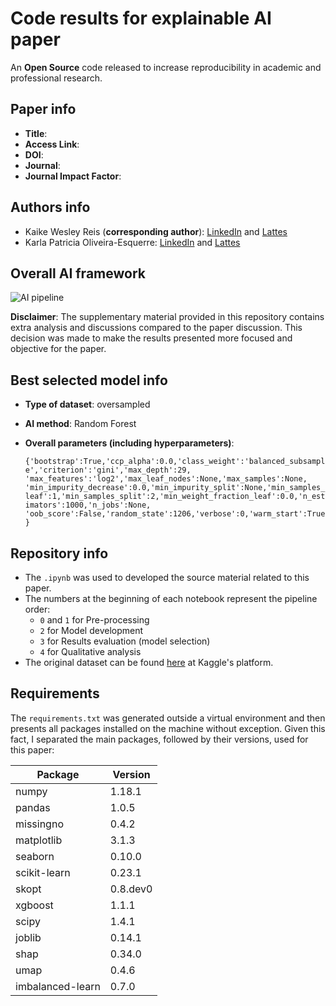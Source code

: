 # Code results for explainable AI paper
An **Open Source**  code released to increase reproducibility in academic and professional research.

## Paper info
- **Title**:
- **Access Link**:
- **DOI**:
- **Journal**:
- **Journal Impact Factor**:

## Authors info
- Kaike Wesley Reis (**corresponding author**): [LinkedIn](https://www.linkedin.com/in/kaike-wesley-reis/) and [Lattes](http://lattes.cnpq.br/0566221555180240)
- Karla Patricia Oliveira-Esquerre: [LinkedIn](https://www.linkedin.com/in/karla-esquerre-5a1b2234/) and [Lattes](http://lattes.cnpq.br/1956096628005272)

## Overall AI framework
![AI pipeline](https://user-images.githubusercontent.com/32513366/89131523-c9692f80-d4e3-11ea-8738-9405275f972e.png)

**Disclaimer**: The supplementary material provided in this repository contains extra analysis and discussions compared to the paper discussion. This decision was made to make the results presented more focused and objective for the paper.

## Best selected model info
- **Type of dataset**: oversampled
- **AI method**: Random Forest
- **Overall parameters (including hyperparameters)**:

  `{'bootstrap':True,'ccp_alpha':0.0,'class_weight':'balanced_subsample','criterion':'gini','max_depth':29, 'max_features':'log2','max_leaf_nodes':None,'max_samples':None,     'min_impurity_decrease':0.0,'min_impurity_split':None,'min_samples_leaf':1,'min_samples_split':2,'min_weight_fraction_leaf':0.0,'n_estimators':1000,'n_jobs':None,         'oob_score':False,'random_state':1206,'verbose':0,'warm_start':True}`

## Repository info
- The `.ipynb` was used to developed the source material related to this paper.
- The numbers at the beginning of each notebook represent the pipeline order:
  - `0` and `1` for Pre-processing
  - `2` for Model development
  - `3` for Results evaluation (model selection)
  - `4` for Qualitative analysis
- The original dataset can be found [here](https://www.kaggle.com/einsteindata4u/covid19) at Kaggle's platform.

## Requirements
The `requirements.txt` was generated outside a virtual environment and then presents all packages installed on the machine without exception. Given this fact, I separated the main packages, followed by their versions, used for this paper:

Package       | Version
------------ | -------------
numpy        | 1.18.1
pandas       | 1.0.5
missingno    | 0.4.2
matplotlib   | 3.1.3
seaborn      | 0.10.0
scikit-learn | 0.23.1
skopt        | 0.8.dev0
xgboost      | 1.1.1
scipy        | 1.4.1
joblib       | 0.14.1
shap         | 0.34.0
umap         | 0.4.6
imbalanced-learn  | 0.7.0
